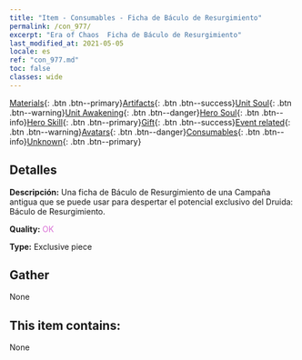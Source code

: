 ```yaml
---
title: "Item - Consumables - Ficha de Báculo de Resurgimiento"
permalink: /con_977/
excerpt: "Era of Chaos  Ficha de Báculo de Resurgimiento"
last_modified_at: 2021-05-05
locale: es
ref: "con_977.md"
toc: false
classes: wide
---
```

 [Materials](/ItemsES/){: .btn .btn--primary}[Artifacts](/ItemsES/Artifacts/){: .btn .btn--success}[Unit Soul](/ItemsES/UnitSoul/){: .btn .btn--warning}[Unit Awakening](/ItemsES/UnitAwakening/){: .btn .btn--danger}[Hero Soul](/ItemsES/HeroSoul/){: .btn .btn--info}[Hero Skill](/ItemsES/HeroSkill/){: .btn .btn--primary}[Gift](/ItemsES/Gift/){: .btn .btn--success}[Event related](/ItemsES/Events/){: .btn .btn--warning}[Avatars](/ItemsES/Avatars/){: .btn .btn--danger}[Consumables](/ItemsES/Consumables/){: .btn .btn--info}[Unknown](/ItemsES/Unknown/){: .btn .btn--primary}

## Detalles
 **Descripción:** Una ficha de Báculo de Resurgimiento de una Campaña antigua que se puede usar para despertar el potencial exclusivo del Druida: Báculo de Resurgimiento.

 **Quality:** <span style="color: #DA70D6">OK</span>

 **Type:** Exclusive piece

## Gather

  None

## This item contains:

  None

